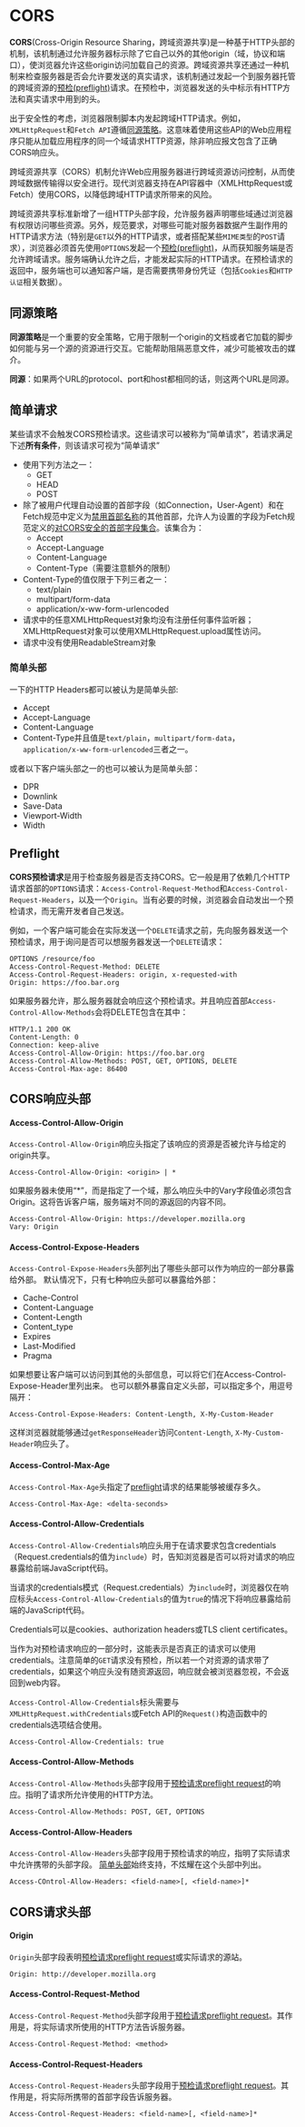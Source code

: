 # CORS

**CORS**(Cross-Origin Resource Sharing，跨域资源共享)是一种基于HTTP头部的机制，该机制通过允许服务器标示除了它自己以外的其他origin（域，协议和端口），使浏览器允许这些origin访问加载自己的资源。跨域资源共享还通过一种机制来检查服务器是否会允许要发送的真实请求，该机制通过发起一个到服务器托管的跨域资源的[预检(preflight)](#preflight)请求。在预检中，浏览器发送的头中标示有HTTP方法和真实请求中用到的头。

出于安全性的考虑，浏览器限制脚本内发起跨域HTTP请求。例如，`XMLHttpRequest`和`Fetch API`遵循[同源策略](#同源策略)。这意味着使用这些API的Web应用程序只能从加载应用程序的同一个域请求HTTP资源，除非响应报文包含了正确CORS响应头。

跨域资源共享（CORS）机制允许Web应用服务器进行跨域资源访问控制，从而使跨域数据传输得以安全进行。现代浏览器支持在API容器中（XMLHttpRequest或Fetch）使用CORS，以降低跨域HTTP请求所带来的风险。

跨域资源共享标准新增了一组HTTP头部字段，允许服务器声明哪些域通过浏览器有权限访问哪些资源。另外，规范要求，对哪些可能对服务器数据产生副作用的HTTP请求方法（特别是`GET`以外的HTTP请求，或者搭配某些`MIME类型`的`POST`请求），浏览器必须首先使用`OPTIONS`发起一个[预检(preflight)](#preflight)，从而获知服务端是否允许跨域请求。服务端确认允许之后，才能发起实际的HTTP请求。在预检请求的返回中，服务端也可以通知客户端，是否需要携带身份凭证（包括`Cookies`和`HTTP认证`相关数据）。

## 同源策略

**同源策略**是一个重要的安全策略，它用于限制一个origin的文档或者它加载的脚步如何能与另一个源的资源进行交互。它能帮助阻隔恶意文件，减少可能被攻击的媒介。

**同源**：如果两个URL的protocol、port和host都相同的话，则这两个URL是同源。

## 简单请求

某些请求不会触发CORS预检请求。这些请求可以被称为“简单请求”，若请求满足下述**所有条件**，则该请求可视为“简单请求”

* 使用下列方法之一：
  - GET
  - HEAD
  - POST
* 除了被用户代理自动设置的首部字段（如Connection，User-Agent）和在Fetch规范中定义为[禁用首部名称](https://fetch.spec.whatwg.org/#forbidden-header-name)的其他首部，允许人为设置的字段为Fetch规范定义的[对CORS安全的首部字段集合](https://fetch.spec.whatwg.org/#cors-safelisted-request-header)。该集合为：
  - Accept
  - Accept-Language
  - Content-Language
  - Content-Type（需要注意额外的限制）
* Content-Type的值仅限于下列三者之一：
  - text/plain
  - multipart/form-data
  - application/x-ww-form-urlencoded
* 请求中的任意XMLHttpRequest对象均没有注册任何事件监听器；XMLHttpRequest对象可以使用XMLHttpRequest.upload属性访问。
* 请求中没有使用ReadableStream对象

### 简单头部

一下的HTTP Headers都可以被认为是简单头部:
* Accept
* Accept-Language
* Content-Language
* Content-Type并且值是`text/plain`，`multipart/form-data`，`application/x-ww-form-urlencoded`三者之一。

或者以下客户端头部之一的也可以被认为是简单头部：
* DPR
* Downlink
* Save-Data
* Viewport-Width
* Width

## Preflight

**CORS预检请求**是用于检查服务器是否支持CORS。它一般是用了依赖几个HTTP请求首部的`OPTIONS`请求：`Access-Control-Request-Method`和`Access-Control-Request-Headers`，以及一个`Origin`。当有必要的时候，浏览器会自动发出一个预检请求，而无需开发者自己发送。

例如，一个客户端可能会在实际发送一个`DELETE`请求之前，先向服务器发送一个预检请求，用于询问是否可以想服务器发送一个`DELETE`请求：

```http:no-line-numbers
OPTIONS /resource/foo
Access-Control-Request-Method: DELETE
Access-Control-Request-Headers: origin, x-requested-with
Origin: https://foo.bar.org
```

如果服务器允许，那么服务器就会响应这个预检请求。并且响应首部`Access-Control-Allow-Methods`会将DELETE包含在其中：

```http:no-line-numbers
HTTP/1.1 200 OK
Content-Length: 0
Connection: keep-alive
Access-Control-Allow-Origin: https://foo.bar.org
Access-Control-Allow-Methods: POST, GET, OPTIONS, DELETE
Access-Control-Max-age: 86400
```
## CORS响应头部

#### Access-Control-Allow-Origin

`Access-Control-Allow-Origin`响应头指定了该响应的资源是否被允许与给定的origin共享。

```http:no-line-numbers
Access-Control-Allow-Origin: <origin> | *
```

如果服务器未使用“*”，而是指定了一个域，那么响应头中的Vary字段值必须包含Origin。这将告诉客户端，服务端对不同的源返回的内容不同。

```http:no-line-numbers
Access-Control-Allow-Origin: https://developer.mozilla.org
Vary: Origin
```

#### Access-Control-Expose-Headers

`Access-Control-Expose-Headers`头部列出了哪些头部可以作为响应的一部分暴露给外部。
默认情况下，只有七种响应头部可以暴露给外部：
* Cache-Control
* Content-Language
* Content-Length
* Content_type
* Expires
* Last-Modified
* Pragma

如果想要让客户端可以访问到其他的头部信息，可以将它们在Access-Control-Expose-Header里列出来。
也可以额外暴露自定义头部，可以指定多个，用逗号隔开：
```http:no-line-numbers
Access-Control-Expose-Headers: Content-Length, X-My-Custom-Header
```
这样浏览器就能够通过`getResponseHeader`访问`Content-Length`, `X-My-Custom-Header`响应头了。

#### Access-Control-Max-Age

`Access-Control-Max-Age`头指定了[preflight](#preflight)请求的结果能够被缓存多久。

```http:no-line-numbers
Access-Control-Max-Age: <delta-seconds>
```

#### Access-Control-Allow-Credentials

`Access-Control-Allow-Credentials`响应头用于在请求要求包含credentials（Request.credentials的值为`include`）时，告知浏览器是否可以将对请求的响应暴露给前端JavaScript代码。

当请求的credentials模式（Request.credentials）为`include`时，浏览器仅在响应标头`Access-Control-Allow-Credentials`的值为`true`的情况下将响应暴露给前端的JavaScript代码。

Credentials可以是cookies、authorization headers或TLS client certificates。

当作为对预检请求响应的一部分时，这能表示是否真正的请求可以使用credentials。注意简单的`GET`请求没有预检，所以若一个对资源的请求带了credentials，如果这个响应头没有随资源返回，响应就会被浏览器忽视，不会返回到web内容。

`Access-Control-Allow-Credentials`标头需要与`XMLHttpRequest.withCredentials`或Fetch API的`Request()`构造函数中的credentials选项结合使用。

```http:no-line-numbers
Access-Control-Allow-Credentials: true
```

#### Access-Control-Allow-Methods

`Access-Control-Allow-Methods`头部字段用于[预检请求preflight request](#preflight)的响应。指明了请求所允许使用的HTTP方法。

```http:no-line-numbers
Access-Control-Allow-Methods: POST, GET, OPTIONS
```

#### Access-Control-Allow-Headers

`Access-Control-Allow-Headers`头部字段用于预检请求的响应，指明了实际请求中允许携带的头部字段。
[简单头部](#简单头部)始终支持，不炫耀在这个头部中列出。

```http:no-line-numbers
Access-COntrol-Allow-Headers: <field-name>[, <field-name>]*
```

## CORS请求头部

#### Origin

`Origin`头部字段表明[预检请求preflight request](#preflight)或实际请求的源站。

```http:no-line-numbers
Origin: http://developer.mozilla.org
```

#### Access-Control-Request-Method

`Access-Control-Request-Method`头部字段用于[预检请求preflight request](#preflight)。其作用是，将实际请求所使用的HTTP方法告诉服务器。

```http:no-line-numbers
Access-Control-Request-Method: <method>
```

#### Access-Control-Request-Headers

`Access-Control-Request-Headers`头部字段用于[预检请求preflight request](#preflight)。其作用是，将实际所携带的首部字段告诉服务器。

```http:no-line-numbers
Access-Control-Request-Headers: <field-name>[, <field-name>]*
```